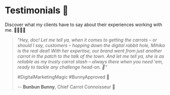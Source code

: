 # Testimonials 🙌

Discover what my clients have to say about their experiences working with me. 💁🏻‍♀️✨

> _"Hey, doc! Let me tell ya, when it comes to getting the carrots – or should I say, customers – hopping down the digital rabbit hole, Mihika is the real deal! With her expertise, our brand went from just another carrot in the patch to the talk of the town. And let me tell ya, she is as reliable as my trusty carrot stash – always there when you need 'em, ready to tackle any challenge head-on. 💪"_
>
> #DigitalMarketingMagic #BunnyApproved 🐰
>
> -- **Bunbun Bunny**, Chief Carrot Connoisseur 🥕
